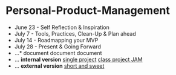 # Personal-Product-Management

* June 23 - Self Reflection & Inspiration
* July 7 - Tools, Practices, Clean-Up & Plan ahead
* July 14 - Roadmapping your MVP
* July 28 - Present & Going Forward
* ...* document document document
* ... **internal version** [single project](https://fallsfpc2015.hackpad.com/Selfie-Face-Replacement-uEzlDi5Do32)  [class project JAM](https://fallsfpc2015.hackpad.com/Final-Project-JAM--ioluHxkZtkD)
* ... **external version** [short and sweet](https://fallsfpc2015.hackpad.com/Showcase-texts-P9k3aycSQfb)
